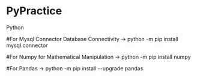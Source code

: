 # PyPractice
Python

#For Mysql Connector Database Connectivity  ->
python -m pip install mysql.connector

#For Numpy for Mathematical Manipulation  ->
python -m pip install numpy

#For Pandas ->
python -m pip install --upgrade pandas

